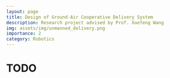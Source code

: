 ```yaml
---
layout: page
title: Design of Ground-Air Cooperative Delivery System
description: Research project advised by Prof. Xuefeng Wang
img: assets/img/unmanned_delivery.png
importance: 2
category: Robotics
---
```

# TODO
